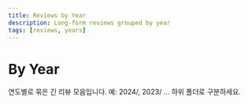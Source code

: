 ```yaml
---
title: Reviews by Year
description: Long-form reviews grouped by year
tags: [reviews, years]
---
```


# By Year

연도별로 묶은 긴 리뷰 모음입니다. 예: 2024/, 2023/ ... 하위 폴더로 구분하세요.
